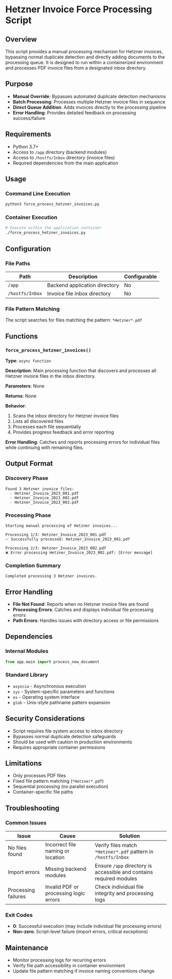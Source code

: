 <!--
This documentation was auto-generated by Claude on 2025-05-31T15-52-55.
Source file: ./force_process_hetzner.py
-->

# Hetzner Invoice Force Processing Script

## Overview

This script provides a manual processing mechanism for Hetzner invoices, bypassing normal duplicate detection and directly adding documents to the processing queue. It is designed to run within a containerized environment and processes PDF invoice files from a designated inbox directory.

## Purpose

- **Manual Override**: Bypasses automated duplicate detection mechanisms
- **Batch Processing**: Processes multiple Hetzner invoice files in sequence
- **Direct Queue Addition**: Adds invoices directly to the processing pipeline
- **Error Handling**: Provides detailed feedback on processing success/failure

## Requirements

- Python 3.7+
- Access to `/app` directory (backend modules)
- Access to `/hostfs/Inbox` directory (invoice files)
- Required dependencies from the main application

## Usage

### Command Line Execution

```bash
python3 force_process_hetzner_invoices.py
```

### Container Execution

```bash
# Execute within the application container
./force_process_hetzner_invoices.py
```

## Configuration

### File Paths

| Path | Description | Configurable |
|------|-------------|--------------|
| `/app` | Backend application directory | No |
| `/hostfs/Inbox` | Invoice file inbox directory | No |

### File Pattern Matching

The script searches for files matching the pattern: `*Hetzner*.pdf`

## Functions

### `force_process_hetzner_invoices()`

**Type**: `async function`

**Description**: Main processing function that discovers and processes all Hetzner invoice files in the inbox directory.

**Parameters**: None

**Returns**: None

**Behavior**:
1. Scans the inbox directory for Hetzner invoice files
2. Lists all discovered files
3. Processes each file sequentially
4. Provides progress feedback and error reporting

**Error Handling**: Catches and reports processing errors for individual files while continuing with remaining files.

## Output Format

### Discovery Phase
```
Found 3 Hetzner invoice files:
  - Hetzner_Invoice_2023_001.pdf
  - Hetzner_Invoice_2023_002.pdf
  - Hetzner_Invoice_2023_003.pdf
```

### Processing Phase
```
Starting manual processing of Hetzner invoices...

Processing 1/3: Hetzner_Invoice_2023_001.pdf
✅ Successfully processed: Hetzner_Invoice_2023_001.pdf

Processing 2/3: Hetzner_Invoice_2023_002.pdf
❌ Error processing Hetzner_Invoice_2023_002.pdf: [Error message]
```

### Completion Summary
```
Completed processing 3 Hetzner invoices.
```

## Error Handling

- **File Not Found**: Reports when no Hetzner invoice files are found
- **Processing Errors**: Catches and displays individual file processing errors
- **Path Errors**: Handles issues with directory access or file permissions

## Dependencies

### Internal Modules
```python
from app.main import process_new_document
```

### Standard Library
- `asyncio` - Asynchronous execution
- `sys` - System-specific parameters and functions
- `os` - Operating system interface
- `glob` - Unix-style pathname pattern expansion

## Security Considerations

- Script requires file system access to inbox directory
- Bypasses normal duplicate detection safeguards
- Should be used with caution in production environments
- Requires appropriate container permissions

## Limitations

- Only processes PDF files
- Fixed file pattern matching (`*Hetzner*.pdf`)
- Sequential processing (no parallel execution)
- Container-specific file paths

## Troubleshooting

### Common Issues

| Issue | Cause | Solution |
|-------|-------|----------|
| No files found | Incorrect file naming or location | Verify files match `*Hetzner*.pdf` pattern in `/hostfs/Inbox` |
| Import errors | Missing backend modules | Ensure `/app` directory is accessible and contains required modules |
| Processing failures | Invalid PDF or processing logic errors | Check individual file integrity and processing logs |

### Exit Codes

- **0**: Successful execution (may include individual file processing errors)
- **Non-zero**: Script-level failure (import errors, critical exceptions)

## Maintenance

- Monitor processing logs for recurring errors
- Verify file path accessibility in container environment
- Update file pattern matching if invoice naming conventions change
